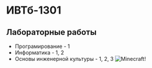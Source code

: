 # ИВТб-1301
## Лабораторные работы
- Програмирование - 1
- Информатика - 1, 2
- Основы инженерной культуры - 1, 2, 3
![Minecraft!](https://i.imgur.com/hEYAyFz.jpeg)
